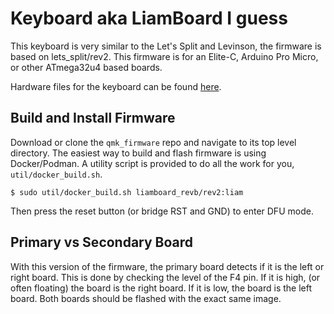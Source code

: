 # Keyboard aka LiamBoard I guess

This keyboard is very similar to the Let's Split and Levinson, the firmware is based on lets_split/rev2.
This firmware is for an Elite-C, Arduino Pro Micro, or other ATmega32u4 based boards.

Hardware files for the keyboard can be found [here](https://github.com/fruzyna/keyboard).

## Build and Install Firmware

Download or clone the `qmk_firmware` repo and navigate to its top level directory.
The easiest way to build and flash firmware is using Docker/Podman.
A utility script is provided to do all the work for you, `util/docker_build.sh`.

```
$ sudo util/docker_build.sh liamboard_revb/rev2:liam
```

Then press the reset button (or bridge RST and GND) to enter DFU mode.

## Primary vs Secondary Board

With this version of the firmware, the primary board detects if it is the left or right board.
This is done by checking the level of the F4 pin.
If it is high, (or often floating) the board is the right board.
If it is low, the board is the left board.
Both boards should be flashed with the exact same image.

